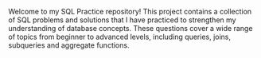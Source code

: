 Welcome to my SQL Practice repository! This project contains a collection of SQL problems and solutions that I have practiced to strengthen my understanding of database concepts. These questions cover a wide range of topics from beginner to advanced levels, including queries, joins, subqueries and aggregate functions.
